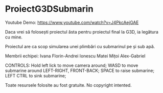 # ProiectG3DSubmarin
 
Youtube Demo:
https://www.youtube.com/watch?v=J4PkcAejGAE

Daca vrei să folosești proiectul ăsta pentru proiectul final la G3D, ia legătura cu mine.

Proiectul are ca scop simularea unei plimbări cu submarinul pe și sub apă.

Membrii echipei:
Ivana Florin-Andrei
Ionescu Matei
Mițoi Alex-Gabriel

CONTROLS:
Hold left lick to move camera around;
WASD to move submarine around LEFT-RIGHT, FRONT-BACK;
SPACE to raise submarine;
LEFT CTRL to sink submarine;


Toate resursele folosite au fost gratuite.
No copyright intented.
